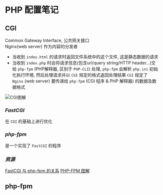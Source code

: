 # PHP 配置笔记

## CGI
Common Gateway Interface, 公共网关接口  
Nginx(web server) 作为内容的分发者  
- 当收到 `index.html` 的请求时返回文件系统中的这个文件, 这是静态数据的请求  
- 当收到 `index.php` 时会将请求信息(包含url/query string/HTTP header...)交给 `php-fpm` (PHP解释器, 区别于 `PHP-CLI`) 处理, `php-fpm` 会解析 `php.ini` 初始化执行环境, 然后处理请求并以 `CGI` 规定的格式返回处理结果
`CGI` 规定了 `Nginx` (web server) 要传递给 `php-fpm` (CGI 程序 & PHP 解释器) 的数据及数据格式  


![CGI图解](https://images2015.cnblogs.com/blog/806469/201609/806469-20160927081047438-329876066.png)

### *FastCGI*
在 `CGI` 的基础上进行优化

### *php-fpm*
是一个实现了 `FastCGI` 的程序

### *资源*
[FastCGI 与 php-fpm 的关系](https://segmentfault.com/q/1010000000256516)
[PHP-FPM 图解](https://www.cnblogs.com/iiiiher/p/5911419.html)

## php-fpm

